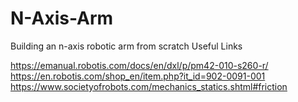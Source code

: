 # N-Axis-Arm
Building an n-axis robotic arm from scratch
Useful Links

https://emanual.robotis.com/docs/en/dxl/p/pm42-010-s260-r/
https://en.robotis.com/shop_en/item.php?it_id=902-0091-001
https://www.societyofrobots.com/mechanics_statics.shtml#friction 

